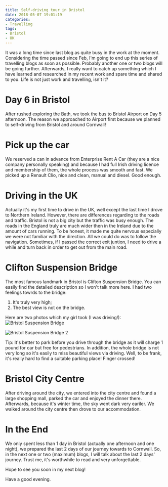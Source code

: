 ```yaml
---
title: Self-driving tour in Bristol
date: 2018-05-07 19:01:19
categories:
- Travelling
tags:
- Bristol
- UK
---
```


It was a long time since last blog as quite busy in the work at the moment. Considering the time passed since Feb, I'm going to end up this series of travelling blogs as soon as possible. Probably another one or two blogs will be going further. Afterwards, I really want to catch up something which I have learned and researched in my recent work and spare time and shared to you. Life is not just work and travelling, isn't it? 

<!-- more -->

# Day 6 in Bristol

After rushed exploring the Bath, we took the bus to Bristol Airport on Day 5 afternoon. The reason we approached to Airport first because we planned to self-driving from Bristol and around Cornwall!

# Pick up the car

We reserved a can in advance from Enterprise Rent A Car (they are a nice company personally speaking) and because I had full Irish driving licence and membership of them, the whole process was smooth and fast. We picked up a Renault Clio, nice and clean, manual and diesel. Good enough.

# Driving in the UK

Actually it's my first time to drive in the UK, well except the last time I drove to Northern Ireland. However, there are differences regarding to the roads and traffic. Bristol is not a big city but the traffic was busy enough. The roads in the England truly are much wider then in the Ireland due to the amount of cars running. To be honest, it made me quite nervous especially we were not familiar with the direction. All we could do was to follow the navigation. Sometimes, if I passed the correct exit juntion, I need to drive a while and turn back in order to get out from the main road. 

# Clifton Suspension Bridge

The most famous landmark in Bristol is Clifton Suspension Bridge. You can easily find the detailed description so I won't talk more here. I had two feelings towrds to the bridge:

1. It's truly very high;
2. The best view is not on the bridge.

Here are two photos which my girl took (I was driving!):
![Bristol Suspension Bridge](bristol_suspension_2.jpg)

![Bristol Suspension Bridge 2](bristol_suspension.jpg)

Tip: It's better to park before you drive through the bridge as it will charge 1 pound for car but free for pedestrians. In addition, the whole bridge is not very long so it's easily to miss beautiful views via driving. Well, to be frank, it's really hard to find a suitable parking place! Finger crossed!

# Bristol City Centre

After driving around the city, we entered into the city centre and found a large shopping mall, parked the car and enjoyed the dinner there. Afterwards, because it's winter time, the sky went dark very eariler. We walked around the city centre then drove to our accommodation.

# In the End

We only spent less than 1 day in Bristol (actually one afternoon and one night), we prepared the last 2 days of our journey towards to Cornwall. So, in the next one or two (maximum) blogs, I will talk about the last 2 days' journey. Trust me, it's worthwhile to read and very unforgettable. 

Hope to see you soon in my next blog!

Have a good evening.
